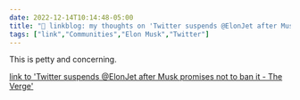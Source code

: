 ```yaml
---
date: 2022-12-14T10:14:48-05:00
title: "🔗 linkblog: my thoughts on 'Twitter suspends @ElonJet after Musk promises not to ban it - The Verge'"
tags: ["link","Communities","Elon Musk","Twitter"]
---
```

This is petty and concerning.  
 

[link to 'Twitter suspends @ElonJet after Musk promises not to ban it - The Verge'](https://www.theverge.com/2022/12/14/23508898/elonjet-twitter-ban-elon-musk-jet-tracker)

